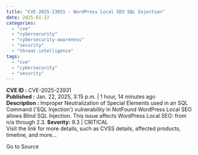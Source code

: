 ```yaml
---
title: "CVE-2025-23931 - WordPress Local SEO SQL Injection"
date: 2025-01-22
categories: 
  - "cve"
  - "cybersecurity"
  - "cybersecurity-awareness"
  - "security"
  - "threat-intelligence"
tags: 
  - "cve"
  - "cybersecurity"
  - "security"
---
```


**CVE ID :** CVE-2025-23931  
**Published :** Jan. 22, 2025, 3:15 p.m. | 1 hour, 14 minutes ago  
**Description :** Improper Neutralization of Special Elements used in an SQL Command ('SQL Injection') vulnerability in NotFound WordPress Local SEO allows Blind SQL Injection. This issue affects WordPress Local SEO: from n/a through 2.3. 
**Severity:** 9.3 | CRITICAL  
Visit the link for more details, such as CVSS details, affected products, timeline, and more...

Go to Source
